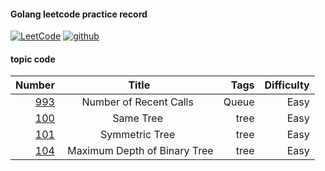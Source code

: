 #### Golang leetcode practice record
[![LeetCode](https://img.shields.io/badge/leetcode-58-brightgreen.svg)](https://leetcode-cn.com/liuke095/)
[![github](https://img.shields.io/badge/build-passing-brightgreen.svg)](https://github.com/kekeon/leetcode)
#### topic code

| Number | Title | Tags |Difficulty |
|---:|:---:|---:|---:|
| [993](https://github.com/kekeon/leetcode/blob/master/queue/recent-counter.go)  | Number of Recent Calls   | Queue  | Easy |
| [100](https://github.com/kekeon/leetcode/blob/master/tree/preorder-traversal.go)  | Same Tree   | tree  | Easy |
| [101](https://github.com/kekeon/leetcode/blob/master/tree/is-symmetric.go)  | Symmetric Tree   | tree  | Easy |
| [104](https://github.com/kekeon/leetcode/blob/master/tree/max-depth.go)  |  Maximum Depth of Binary Tree    | tree  | Easy |

